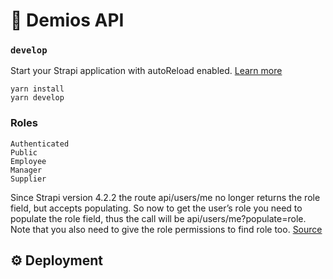 # 🚀 Demios API

### `develop`

Start your Strapi application with autoReload enabled. [Learn more](https://docs.strapi.io/developer-docs/latest/developer-resources/cli/CLI.html#strapi-develop)

```
yarn install
yarn develop
```

### Roles

```
Authenticated
Public
Employee
Manager
Supplier
``` 

Since Strapi version 4.2.2 the route api/users/me no longer returns the role field, but accepts populating.
So now to get the user’s role you need to populate the role field, thus the call will be api/users/me?populate=role.
Note that you also need to give the role permissions to find role too. [Source](https://forum.strapi.io/t/is-it-possible-to-know-user-role-on-authentication/14221/5)

## ⚙️ Deployment

